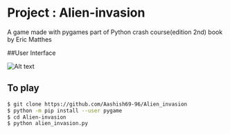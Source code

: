 # Project : Alien-invasion

A game made with pygames part of Python crash course(edition 2nd) book by Eric Matthes

##User Interface

![Alt text](https://github.com/Aashish69-96/Alien_invasion/blob/main/image/ui.png)

## To play 

```bash
$ git clone https://github.com/Aashish69-96/Alien_invasion
$ python -m pip install --user pygame
$ cd Alien-invasion
$ python alien_invasion.py
